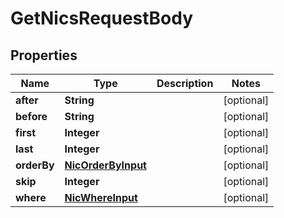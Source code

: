 

# GetNicsRequestBody


## Properties

Name | Type | Description | Notes
------------ | ------------- | ------------- | -------------
**after** | **String** |  |  [optional]
**before** | **String** |  |  [optional]
**first** | **Integer** |  |  [optional]
**last** | **Integer** |  |  [optional]
**orderBy** | [**NicOrderByInput**](NicOrderByInput.md) |  |  [optional]
**skip** | **Integer** |  |  [optional]
**where** | [**NicWhereInput**](NicWhereInput.md) |  |  [optional]



